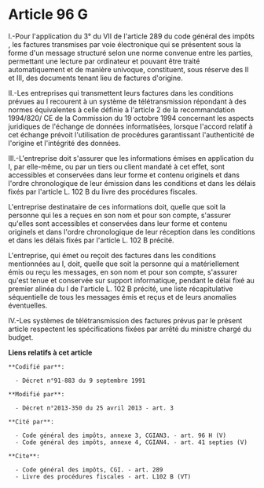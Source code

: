 # Article 96 G

I.-Pour l'application du 
3° du VII de l'article 289 du code général des impôts
, les factures transmises par voie électronique qui se présentent sous la forme d'un message structuré selon une norme
convenue entre les parties, permettant une lecture par ordinateur et pouvant être traité automatiquement et de manière
univoque, constituent, sous réserve des II et III, des documents tenant lieu de factures d'origine. 

II.-Les entreprises qui transmettent leurs factures dans les conditions prévues au I recourent à un système de
télétransmission répondant à des normes équivalentes à celle définie à l'article 2 de la recommandation 1994/820/ CE de la
Commission du 19 octobre 1994 concernant les aspects juridiques de l'échange de données informatisées, lorsque l'accord
relatif à cet échange prévoit l'utilisation de procédures garantissant l'authenticité de l'origine et l'intégrité des
données. 

III.-L'entreprise doit s'assurer que les informations émises en application du I, par elle-même, ou par un tiers ou client
mandaté à cet effet, sont accessibles et conservées dans leur forme et contenu originels et dans l'ordre chronologique de
leur émission dans les conditions et dans les délais fixés par l'article L. 102 B du livre des procédures fiscales. 

L'entreprise destinataire de ces informations doit, quelle que soit la personne qui les a reçues en son nom et pour son
compte, s'assurer qu'elles sont accessibles et conservées dans leur forme et contenu originels et dans l'ordre chronologique
de leur réception dans les conditions et dans les délais fixés par l'article L. 102 B précité. 

L'entreprise, qui émet ou reçoit des factures dans les conditions mentionnées au I, doit, quelle que soit la personne qui a
matériellement émis ou reçu les messages, en son nom et pour son compte, s'assurer qu'est tenue et conservée sur support
informatique, pendant le délai fixé au premier alinéa du I de l'article L. 102 B précité, une liste récapitulative
séquentielle de tous les messages émis et reçus et de leurs anomalies éventuelles. 

IV.-Les systèmes de télétransmission des factures prévus par le présent article respectent les spécifications fixées par
arrêté du ministre chargé du budget.

**Liens relatifs à cet article**

	**Codifié par**:

	  - Décret n°91-883 du 9 septembre 1991

	**Modifié par**:

	  - Décret n°2013-350 du 25 avril 2013 - art. 3

	**Cité par**:

	  - Code général des impôts, annexe 3, CGIAN3. - art. 96 H (V)
	  - Code général des impôts, annexe 4, CGIAN4. - art. 41 septies (V)

	**Cite**:

	  - Code général des impôts, CGI. - art. 289
	  - Livre des procédures fiscales - art. L102 B (VT)

